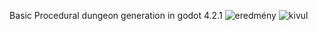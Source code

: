 Basic Procedural dungeon generation in godot 4.2.1
![eredmény](https://github.com/MeszolyMilan/3D-Dungeon-in-Godot/assets/78843907/cc9126d2-f6ca-497f-88c4-f35ad5a0338a)
![kivul](https://github.com/MeszolyMilan/3D-Dungeon-in-Godot/assets/78843907/a1690713-0a8b-445f-b09c-0ab07be76cfe)
